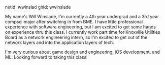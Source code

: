 netid: wwinslad
ghid: wwinslade

My name's Will Winslade, I'm currently a 4th year undergrad and a 3rd year compsci major after switching in from BME.
I have little professional experience with software engineering, but I am excited to get some hands on experience thru this class. I currently work part time for Knoxville Utilities Board as a network engineering intern, so I'm excited to get out of the network layers and
into the application layers of tech.

I'm very curious about game design and engineering, iOS development, and ML. Looking forward to taking this class!